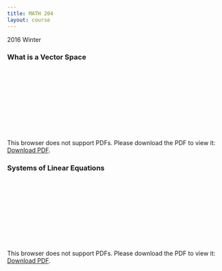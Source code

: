 ```yaml
---
title: MATH 204
layout: course
---
```


2016 Winter

<!--more-->
### What is a Vector Space
<object data="{{ site.baseurl }}/assets/MATH 204/VectorSpace.pdf" type="application/pdf" width="100%" height="850px">
    <embed src="{{ site.baseurl }}/assets/MATH 204/VectorSpace.pdf" type="application/pdf">
        <p>This browser does not support PDFs. Please download the PDF to view it: <a href="{{ site.baseurl }}/assets/MATH 204/VectorSpace.pdf">Download PDF</a>.</p>
    </embed>
</object>

### Systems of Linear Equations
<object data="{{ site.baseurl }}/assets/MATH 204/Systems of Linear Equations.pdf" type="application/pdf" width="100%" height="850px">
    <embed src="{{ site.baseurl }}/assets/MATH 204/Systems of Linear Equations.pdf" type="application/pdf">
        <p>This browser does not support PDFs. Please download the PDF to view it: <a href="{{ site.baseurl }}/assets/MATH 204/Systems of Linear Equations.pdf">Download PDF</a>.</p>
    </embed>
</object>